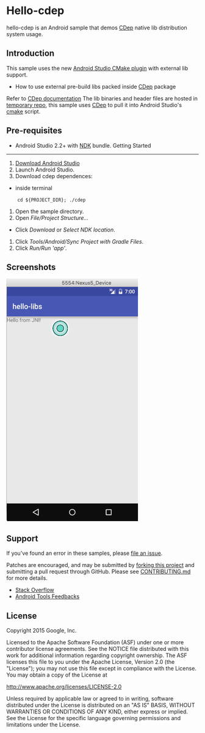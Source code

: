 Hello-cdep
=========
hello-cdep is an Android sample that demos [CDep](https://github.com/google/cdep) native lib distribution system usage.

Introduction
------------
This sample uses the new [Android Studio CMake plugin](http://tools.android.com/tech-docs/external-c-builds) with external lib support.
* How to use external pre-build libs packed inside [CDep](https://github.com/google/cdep) package

Refer to [CDep documentation](http://github.com/google/cdep/blob/master/README.md)
The lib binaries and header files are hosted in [temporary repo](https://github.com/ggfan/hello-CDep/releases), this sample uses 
[CDep](https://github.com/google/cdep) to pull it into Android Studio's [cmake](https://cmake.org/documentation) script.

Pre-requisites
--------------
- Android Studio 2.2+ with [NDK](https://developer.android.com/ndk/) bundle.
Getting Started
---------------
1. [Download Android Studio](http://developer.android.com/sdk/index.html)
1. Launch Android Studio.
1. Download cdep dependences:
* inside terminal
```
    cd ${PROJECT_DIR}; ./cdep
```
1. Open the sample directory.
1. Open *File/Project Structure...*
  - Click *Download* or *Select NDK location*.
1. Click *Tools/Android/Sync Project with Gradle Files*.
1. Click *Run/Run 'app'*.

Screenshots
-----------
![screenshot](screenshot.png)

Support
-------
If you've found an error in these samples, please [file an issue](https://github.com/googlesamples/android-ndk/issues/new).

Patches are encouraged, and may be submitted by [forking this project](https://github.com/googlesamples/android-ndk/fork) and
submitting a pull request through GitHub. Please see [CONTRIBUTING.md](../CONTRIBUTING.md) for more details.

- [Stack Overflow](http://stackoverflow.com/questions/tagged/android-ndk)
- [Android Tools Feedbacks](http://tools.android.com/feedback)

License
-------
Copyright 2015 Google, Inc.

Licensed to the Apache Software Foundation (ASF) under one or more contributor
license agreements.  See the NOTICE file distributed with this work for
additional information regarding copyright ownership.  The ASF licenses this
file to you under the Apache License, Version 2.0 (the "License"); you may not
use this file except in compliance with the License.  You may obtain a copy of
the License at

  http://www.apache.org/licenses/LICENSE-2.0

Unless required by applicable law or agreed to in writing, software
distributed under the License is distributed on an "AS IS" BASIS, WITHOUT
WARRANTIES OR CONDITIONS OF ANY KIND, either express or implied.  See the
License for the specific language governing permissions and limitations under
the License.
